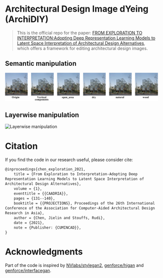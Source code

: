 # Architectural Design Image dYeing (ArchiDIY)
> This is the official repo for the paper: [FROM EXPLORATION TO INTERPRETATION:Adopting Deep Representation Learning Models to Latent Space Interpretation of Architectural Design Alternatives](https://caadria2021.org/wp-content/uploads/2021/03/caadria2021_038.pdf), which offers a framework for editing architectural design images.

## Semantic manipulation
![Semantic manipulation](imgs/semantic_manipulation.gif)

## Layerwise manipulation
![Layerwise manipulation](imgs/layerwise_manipulation.gif)

# Citation
If you find the code in our research useful, please consider cite:
```
@inproceedings{chen_exploration_2021,
	title = {From Exploration to Interpretation-Adopting Deep Representation Learning Models to Latent Space Interpretation of Architectural Design Alternatives},
	volume = {1},
	eventtitle = {{CAADRIA}},
	pages = {131--140},
	booktitle = {{PROJECTIONS}, Proceedings of the 26th International Conference of the Association for Computer-Aided Architectural Design Research in Asia},
	author = {Chen, Jielin and Stouffs, Rudi},
	date = {2021},
	note = {Publisher: {CUMINCAD}},
}
```

# Acknowledgments
Part of the code is inspired by <a href="https://github.com/NVlabs/stylegan2">NVlabs/stylegan2</a>, <a href="https://github.com/genforce/higan">genforce/higan</a> and <a href="https://github.com/genforce/interfacegan">genforce/interfacegan</a>.
